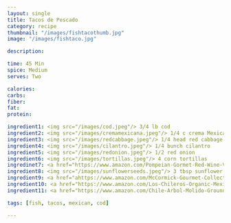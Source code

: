 ```yaml
---
layout: single
title: Tacos de Pescado
category: recipe
thumbnail: "/images/fishtacothumb.jpg"
image: "/images/fishtaco.jpg"

description:

time: 45 Min
spice: Medium
serves: Two

calories:
carbs:
fiber:
fat:
protein:

ingredient1: <img src="/images/cod.jpeg"/> 3/4 lb cod
ingredient2: <img src="/images/cremamexicana.jpeg"/> 1/4 c crema Mexicana
ingredient3: <img src="/images/redcabbage.jpeg"/> 1/4 head red cabbage
ingredient4: <img src="/images/cilantro.jpeg"/> 1/4 bunch cilantro
ingredient5: <img src="/images/redonion.jpeg"/> 1/2 red onion
ingredient6: <img src="/images/tortillas.jpeg"/> 4 corn tortillas
ingredinet7: <a href="https://www.amazon.com/Pompeian-Gormet-Red-Wine-Vinegar/dp/B0004MUGNU/ref=as_li_ss_tl?ie=UTF8&qid=1488260076&sr=8-2&keywords=red+wine+vinegar&linkCode=ll1&tag=cilalime09-20&linkId=10b0dbb1f96ff30d0ae65f972fffa6fb"><img src="/images/redwinevin.jpeg"/> 1/4 cup red wine vinegar </a>
ingredient8: <img src="/images/sunflowerseeds.jpeg"/> 3 tbsp sunflower seeds
ingredient9: <a href="ahttps://www.amazon.com/McCormick-Gourmet-Collection-1-62-Ounce-Packaging/dp/B006NIPC5Q/ref=as_li_ss_tl?rps=1&ie=UTF8&qid=1488259847&sr=8-3&keywords=ancho+powder&refinements=p_85:2470955011&th=1&linkCode=ll1&tag=cilalime09-20&linkId=441ced566d452b513e856aff6a5ee9e4"><img src="/images/anchopowder.jpeg"/> 1 tsp ground ancho </a>
ingredient10: <a href="https://www.amazon.com/Los-Chileros-Organic-Mexico-Powder/dp/B00F9WYIC0/ref=as_li_ss_tl?rps=1&ie=UTF8&qid=1488259909&sr=8-1&keywords=new+mexico+chili+powder&refinements=p_85:2470955011&linkCode=ll1&tag=cilalime09-20&linkId=860e500325c7ae79e82f3f9fa23463cf"><img src="/images/nmchilipowder.jpeg"/> 1 tsp NM chili powder</a>
ingredient11: <a href="https://www.amazon.com/Chile-Arbol-Molido-Ground-Chili/dp/B00BV4AVPI/ref=as_li_ss_tl?ie=UTF8&qid=1488260015&sr=8-1&keywords=ground+chili+de+arbol&linkCode=ll1&tag=cilalime09-20&linkId=6d4411b235b37531a311ca63ef3363d9"><img src="/images/chilidearbol.jpeg"/> 1/2 tsp ground chili de arbol</a>

tags: [fish, tacos, mexican, cod]

---
```


